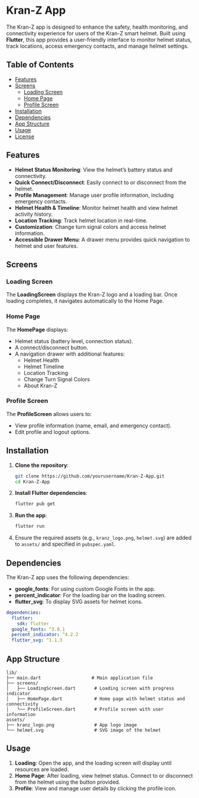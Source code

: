 # Kran-Z App

The Kran-Z app is designed to enhance the safety, health monitoring, and connectivity experience for users of the Kran-Z smart helmet. Built using **Flutter**, this app provides a user-friendly interface to monitor helmet status, track locations, access emergency contacts, and manage helmet settings.

## Table of Contents

- [Features](#features)
- [Screens](#screens)
  - [Loading Screen](#loading-screen)
  - [Home Page](#home-page)
  - [Profile Screen](#profile-screen)
- [Installation](#installation)
- [Dependencies](#dependencies)
- [App Structure](#app-structure)
- [Usage](#usage)
- [License](#license)

## Features

- **Helmet Status Monitoring**: View the helmet’s battery status and connectivity.
- **Quick Connect/Disconnect**: Easily connect to or disconnect from the helmet.
- **Profile Management**: Manage user profile information, including emergency contacts.
- **Helmet Health & Timeline**: Monitor helmet health and view helmet activity history.
- **Location Tracking**: Track helmet location in real-time.
- **Customization**: Change turn signal colors and access helmet information.
- **Accessible Drawer Menu**: A drawer menu provides quick navigation to helmet and user features.

## Screens

### Loading Screen

The **LoadingScreen** displays the Kran-Z logo and a loading bar. Once loading completes, it navigates automatically to the Home Page.

### Home Page

The **HomePage** displays:

- Helmet status (battery level, connection status).
- A connect/disconnect button.
- A navigation drawer with additional features:
  - Helmet Health
  - Helmet Timeline
  - Location Tracking
  - Change Turn Signal Colors
  - About Kran-Z

### Profile Screen

The **ProfileScreen** allows users to:

- View profile information (name, email, and emergency contact).
- Edit profile and logout options.

## Installation

1. **Clone the repository**:

   ```bash
   git clone https://github.com/yourusername/Kran-Z-App.git
   cd Kran-Z-App
   ```
2. **Install Flutter dependencies**:

   ```bash
   flutter pub get
   ```
3. **Run the app**:

   ```bash
   flutter run
   ```
4. Ensure the required assets (e.g., `kranz_logo.png`, `helmet.svg`) are added to `assets/` and specified in `pubspec.yaml`.

## Dependencies

The Kran-Z app uses the following dependencies:

- **google_fonts**: For using custom Google Fonts in the app.
- **percent_indicator**: For the loading bar on the loading screen.
- **flutter_svg**: To display SVG assets for helmet icons.

```yaml
dependencies:
  flutter:
    sdk: flutter
  google_fonts: ^3.0.1
  percent_indicator: ^4.2.2
  flutter_svg: ^1.1.3
```

## App Structure

```plaintext
lib/
├── main.dart                   # Main application file
├── screens/
│   ├── LoadingScreen.dart       # Loading screen with progress indicator
│   ├── HomePage.dart            # Home page with helmet status and connectivity
│   └── ProfileScreen.dart       # Profile screen with user information
assets/
├── kranz_logo.png               # App logo image
└── helmet.svg                   # SVG image of the helmet
```

## Usage

1. **Loading**: Open the app, and the loading screen will display until resources are loaded.
2. **Home Page**: After loading, view helmet status. Connect to or disconnect from the helmet using the button provided.
3. **Profile**: View and manage user details by clicking the profile icon.
